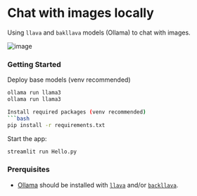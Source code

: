 # Chat with images locally

Using `llava` and `bakllava` models (Ollama) to chat with images.

![image](https://github.com/iamaziz/chat_with_images/assets/3298308/f3ed37cb-b6a8-41c6-9de2-3da65838958f)

### Getting Started

Deploy base models (venv recommended)
```bash
ollama run llama3
ollama run llama3

Install required packages (venv recommended)
```bash
pip install -r requirements.txt
```

Start the app:
```bash
streamlit run Hello.py
```

### Prerquisites

- [Ollama](https://ollama.ai) should be installed with [`llava`](https://ollama.com/library/llava) and/or [`backllava`](https://ollama.com/library/bakllava).


<!-- ### Example

> ![2024-01-03 00 43 39](https://github.com/iamaziz/sqlify/assets/3298308/0bce5216-bc20-43c2-8a65-6ba344445300) -->


